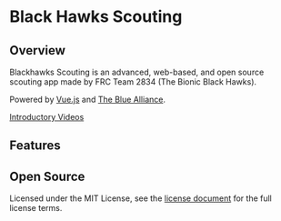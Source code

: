 # Black Hawks Scouting

## Overview

Blackhawks Scouting is an advanced, web-based, and open source scouting app made by FRC Team 2834 (The Bionic Black Hawks).

Powered by [Vue.js](https://vuejs.org) and [The Blue Alliance](https://thebluealliance.com).

[Introductory Videos](https://www.youtube.com/playlist?list=PLBRtye3iMZkFWZWo_e2GbrHIJkexl5A20)

## Features

## Open Source

Licensed under the MIT License, see the [license document](/LICENSE.txt) for the full license terms.
